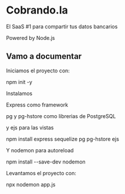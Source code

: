 # Cobrando.la

El SaaS #1 para compartir tus datos bancarios

Powered by Node.js

## Vamo a documentar

Iniciamos el proyecto con:

npm init -y

Instalamos 

Express como framework

pg y pg-hstore como librerias de PostgreSQL

y ejs para las vistas

npm install express sequelize pg pg-hstore ejs

Y nodemon para autoreload

npm install --save-dev nodemon

Levantamos el proyecto con:

npx nodemon app.js
